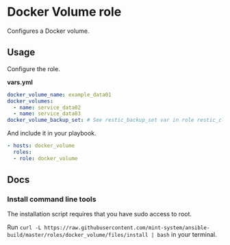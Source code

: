 # Docker Volume role

Configures a Docker volume.

## Usage

Configure the role.

**vars.yml**

```yml
docker_volume_name: example_data01
docker_volumes:
  - name: service_data02
  - name: service_data03
docker_volume_backup_set: # See restic_backup_set var in role restic_client
```

And include it in your playbook.

```yml
- hosts: docker_volume
  roles:
  - role: docker_volume
```

## Docs

### Install command line tools

The installation script requires that you have sudo access to root.

Run `curl -L https://raw.githubusercontent.com/mint-system/ansible-build/master/roles/docker_volume/files/install | bash` in your terminal.
